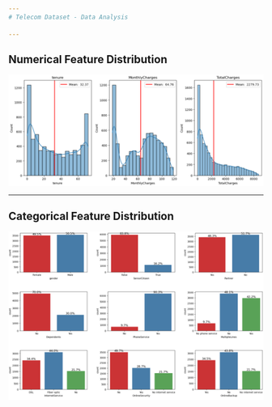 ```yaml
---
# Telecom Dataset - Data Analysis

---
```

## Numerical Feature Distribution
![alt](images/numerical_feature_dist.png)

---
## Categorical Feature Distribution
![alt](images/categorical_feature_dist.png)
